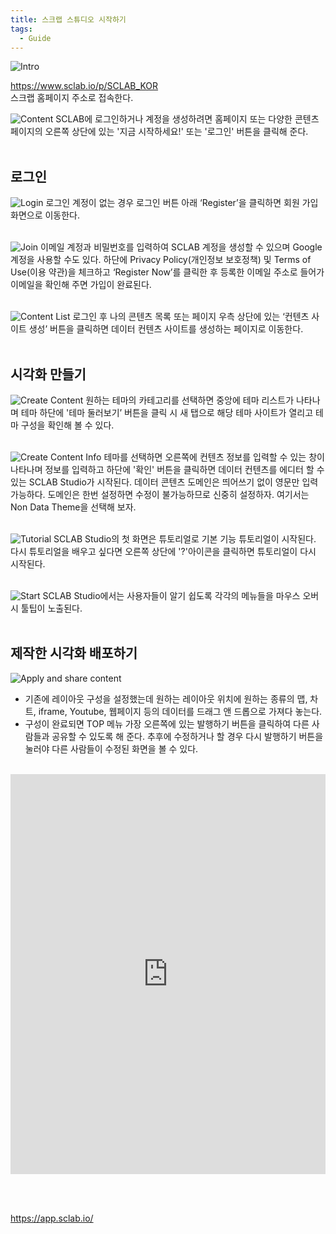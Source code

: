 ```yaml
---
title: 스크랩 스튜디오 시작하기
tags:
  - Guide
---
```


![Intro](./1.jpg)

https://www.sclab.io/p/SCLAB_KOR<br/>
스크랩 홈페이지 주소로 접속한다.
 

![Content](./2.jpg) 
SCLAB에 로그인하거나 계정을 생성하려면 홈페이지 또는 다양한 콘텐츠 페이지의 오른쪽 상단에 있는 '지금 시작하세요!' 또는 '로그인' 버튼을 클릭해 준다.
<br/><br/>

## 로그인
![Login](./3.jpg)
로그인 계정이 없는 경우 로그인 버튼 아래 ‘Register’을 클릭하면 회원 가입화면으로 이동한다.
<br/><br/>

![Join](./4.jpg)
이메일 계정과 비밀번호를 입력하여 SCLAB 계정을 생성할 수 있으며 Google 계정을 사용할 수도 있다. 하단에 Privacy Policy(개인정보 보호정책) 및 Terms of Use(이용 약관)을 체크하고 ‘Register Now’를 클릭한 후 등록한 이메일 주소로 들어가 이메일을 확인해 주면 가입이 완료된다.
<br/><br/>

![Content List](./5.jpg)
로그인 후 나의 콘텐츠 목록 또는 페이지 우측 상단에 있는 ‘컨텐츠 사이트 생성’ 버튼을 클릭하면 데이터 컨텐츠 사이트를 생성하는 페이지로 이동한다.
<br/><br/>

## 시각화 만들기
![Create Content](./6.jpg)
원하는 테마의 카테고리를 선택하면 중앙에 테마 리스트가 나타나며 테마 하단에 '테마 둘러보기’ 버튼을 클릭 시 새 탭으로 해당 테마 사이트가 열리고 테마 구성을 확인해 볼 수 있다.
<br/><br/>


![Create Content Info](./7.jpg)
테마를 선택하면 오른쪽에 컨텐츠 정보를 입력할 수 있는 창이 나타나며 정보를 입력하고 하단에 '확인' 버튼을 클릭하면 데이터 컨텐츠를 에디터 할 수 있는 SCLAB Studio가 시작된다.
데이터 콘텐츠 도메인은 띄어쓰기 없이 영문만 입력 가능하다. 도메인은 한번 설정하면 수정이 불가능하므로 신중히 설정하자. 여기서는 Non Data Theme을 선택해 보자.
<br/><br/>

![Tutorial](./8.jpg)
SCLAB Studio의 첫 화면은 튜토리얼로 기본 기능 튜토리얼이 시작된다.
다시 튜토리얼을 배우고 싶다면 오른쪽 상단에 '?'아이콘을 클릭하면 튜토리얼이 다시 시작된다.
<br/><br/>

![Start](./9.jpg)
SCLAB Studio에서는 사용자들이 알기 쉽도록 각각의 메뉴들을 마우스 오버 시 툴팁이 노출된다.
<br/><br/>

## 제작한 시각화 배포하기
![Apply and share content](./83.png)
- 기존에 레이아웃 구성을 설정했는데 원하는 레이아웃 위치에 원하는 종류의 맵, 차트, iframe, Youtube, 웹페이지 등의 데이터를 드래그 앤 드롭으로 가져다 놓는다.
- 구성이 완료되면 TOP 메뉴 가장 오른쪽에 있는 발행하기 버튼을 클릭하여 다른 사람들과 공유할 수 있도록 해 준다. 추후에 수정하거나 할 경우 다시 발행하기 버튼을 눌러야 다른 사람들이 수정된 화면을 볼 수 있다.
<br/><br/>

<iframe width="100%" height="640" src="https://www.youtube.com/embed/wKqf7-a1Dko" title="YouTube video player" frameborder="0" allow="accelerometer; autoplay; clipboard-write; encrypted-media; gyroscope; picture-in-picture; web-share" allowfullscreen></iframe>

<br/><br/>

https://app.sclab.io/<br/>